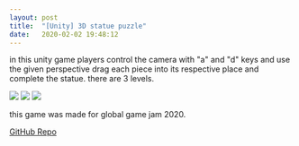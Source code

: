 ```yaml
---
layout: post
title:  "[Unity] 3D statue puzzle"
date:   2020-02-02 19:48:12
---
```

in this unity game players control the camera with "a" and "d" keys and use the given perspective drag each piece into its respective place and complete the statue. 
there are 3 levels. 

<img src="https://media.giphy.com/media/JonfJkywAel5uG0PGi/giphy.gif"/>

<img src="https://media.giphy.com/media/UqkgNMlXCEjG4Q5rJK/giphy.gif"/>

<img src="https://media.giphy.com/media/llTrSHsONZOrtT8wq0/giphy.gif"/>

this game was made for global game jam 2020.

[GitHub Repo](https://github.com/spoisseroux/GameJam2020)  


